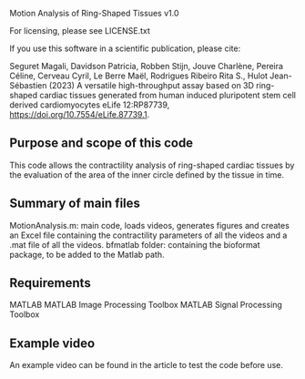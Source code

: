 Motion Analysis of Ring-Shaped Tissues v1.0

For licensing, please see LICENSE.txt

If you use this software in a scientific publication, please cite:

Seguret Magali, Davidson Patricia, Robben Stijn, Jouve Charlène, Pereira Céline, Cerveau Cyril, Le Berre Maël, Rodrigues Ribeiro Rita S., Hulot Jean-Sébastien (2023) A versatile high-throughput assay based on 3D ring-shaped cardiac tissues generated from human induced pluripotent stem cell derived cardiomyocytes eLife 12:RP87739, https://doi.org/10.7554/eLife.87739.1.

Purpose and scope of this code
-------------------------------
This code allows the contractility analysis of ring-shaped cardiac tissues by the evaluation of the area of the inner circle defined by the tissue in time.

Summary of main files
-------------------------------
MotionAnalysis.m: main code, loads videos, generates figures and creates an Excel file containing the contractility parameters of all the videos and a .mat file of all the videos.
bfmatlab folder: containing the bioformat package, to be added to the Matlab path.

Requirements
-------------------------------
MATLAB
MATLAB Image Processing Toolbox
MATLAB Signal Processing Toolbox

Example video
-------------------------------
An example video can be found in the article to test the code before use.
